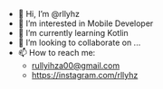 - 👋 Hi, I’m @rllyhz
- 👀 I’m interested in Mobile Developer
- 🌱 I’m currently learning Kotlin
- 💞️ I’m looking to collaborate on ...
- 📫 How to reach me:
     - rullyihza00@gmail.com
     - https://instagram.com/rllyhz


